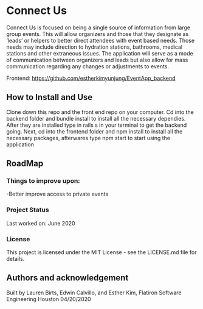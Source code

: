 # Connect Us

Connect Us is focused on being a single source of information from large group events. This will allow organizers and those that they designate as ‘leads’ or helpers to better direct attendees with event based needs. Those needs may include direction to hydration stations, bathrooms, medical stations and other extraneous issues. The application will serve as a mode of communication between organizers and leads but also allow for mass communication regarding any changes or adjustments to events.

Frontend: https://github.com/estherkimyunjung/EventApp_backend

## How to Install and Use

Clone down this repo and the front end repo on your computer. Cd into the backend folder and bundle install to install all the necessary dependies. After they are installed type in rails s in your terminal to get the backend going. Next, cd into the frontend folder and npm install to install all the necessary packages, afterwares type npm start to start using the application

## RoadMap

### Things to improve upon:
   -Better improve access to private events

### Project Status

Last worked on: June 2020

### License
This project is licensed under the MIT License - see the LICENSE.md file for details.

## Authors and acknowledgement

Built by Lauren Birts, Edwin Calvillo, and Esther Kim, Flatiron Software Engineering Houston 04/20/2020

